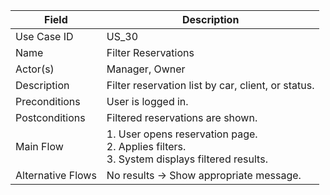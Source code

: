 | Field             | Description                                                                                        |
| ----------------- | -------------------------------------------------------------------------------------------------- |
| Use Case ID       | US_30                                                                                              |
| Name              | Filter Reservations                                                                                |
| Actor(s)          | Manager, Owner                                                                                     |
| Description       | Filter reservation list by car, client, or status.                                                 |
| Preconditions     | User is logged in.                                                                                 |
| Postconditions    | Filtered reservations are shown.                                                                   |
| Main Flow         | 1. User opens reservation page. <br> 2. Applies filters. <br> 3. System displays filtered results. |
| Alternative Flows | No results → Show appropriate message.                                                             |

